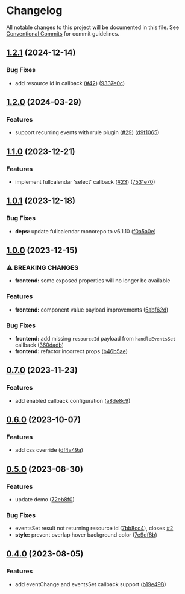 # Changelog

All notable changes to this project will be documented in this file. See
[Conventional Commits](https://conventionalcommits.org) for commit guidelines.

## [1.2.1](https://github.com/im-perativa/streamlit-calendar/compare/v1.2.0...v1.2.1) (2024-12-14)


### Bug Fixes

* add resource id in callback ([#42](https://github.com/im-perativa/streamlit-calendar/issues/42)) ([9337e0c](https://github.com/im-perativa/streamlit-calendar/commit/9337e0ca19c800006aa1a672a8b9e692115b6573))

## [1.2.0](https://github.com/im-perativa/streamlit-calendar/compare/v1.1.0...v1.2.0) (2024-03-29)


### Features

* support recurring events with rrule plugin ([#29](https://github.com/im-perativa/streamlit-calendar/issues/29)) ([d9f1065](https://github.com/im-perativa/streamlit-calendar/commit/d9f1065319dccaacfc73b3458f94f8fbeb63d0e5))

## [1.1.0](https://github.com/im-perativa/streamlit-calendar/compare/v1.0.1...v1.1.0) (2023-12-21)


### Features

* implement fullcalendar 'select' callback ([#23](https://github.com/im-perativa/streamlit-calendar/issues/23)) ([7531e70](https://github.com/im-perativa/streamlit-calendar/commit/7531e70a8197868a64169c49b4d2d68c0b0d450f))

## [1.0.1](https://github.com/im-perativa/streamlit-calendar/compare/v1.0.0...v1.0.1) (2023-12-18)


### Bug Fixes

* **deps:** update fullcalendar monorepo to v6.1.10 ([f0a5a0e](https://github.com/im-perativa/streamlit-calendar/commit/f0a5a0e5f3f2b7c7756a182490dd1f43499c940b))

## [1.0.0](https://github.com/im-perativa/streamlit-calendar/compare/v0.7.0...v1.0.0) (2023-12-15)


### ⚠ BREAKING CHANGES

* **frontend:** some exposed properties will no longer be available

### Features

* **frontend:** component value payload improvements ([5abf62d](https://github.com/im-perativa/streamlit-calendar/commit/5abf62d1e93588b939e487056dcae33df92a1923))


### Bug Fixes

* **frontend:** add missing `resourceId` payload from `handleEventsSet` callback ([360dadb](https://github.com/im-perativa/streamlit-calendar/commit/360dadbe9f913f63341cf5993c700c7a34df5aad))
* **frontend:** refactor incorrect props ([b46b5ae](https://github.com/im-perativa/streamlit-calendar/commit/b46b5aeeaf61c882aa03edca90f35ca89f10d4e4))

## [0.7.0](https://github.com/im-perativa/streamlit-calendar/compare/v0.6.0...v0.7.0) (2023-11-23)


### Features

* add enabled callback configuration ([a8de8c9](https://github.com/im-perativa/streamlit-calendar/commit/a8de8c944eff6895711a443cd1385e3d81914a0e))

## [0.6.0](https://github.com/im-perativa/streamlit-calendar/compare/v0.5.0...v0.6.0) (2023-10-07)


### Features

* add css override ([df4a49a](https://github.com/im-perativa/streamlit-calendar/commit/df4a49abc6c02603a4f49714389ec24259dd1ef9))

## [0.5.0](https://github.com/im-perativa/streamlit-calendar/compare/v0.4.0...v0.5.0) (2023-08-30)


### Features

* update demo ([72eb8f0](https://github.com/im-perativa/streamlit-calendar/commit/72eb8f0ec8166abafd23fd404fbdcc024a89ccf2))


### Bug Fixes

* eventsSet result not returning resource id ([7bb8cc4](https://github.com/im-perativa/streamlit-calendar/commit/7bb8cc43d48e894a44b77f414c21e6c889d49af1)), closes [#2](https://github.com/im-perativa/streamlit-calendar/issues/2)
* **style:** prevent overlap hover background color ([7e9df8b](https://github.com/im-perativa/streamlit-calendar/commit/7e9df8b6f8f257818d76dbbeab84b0f9b4fc7349))

## [0.4.0](https://github.com/im-perativa/streamlit-calendar/compare/v0.3.0...v0.4.0) (2023-08-05)


### Features

* add eventChange and eventsSet callback support ([b19e498](https://github.com/im-perativa/streamlit-calendar/commit/b19e4989d3dc5da178e3de4ed1ef1a202882b2de))
